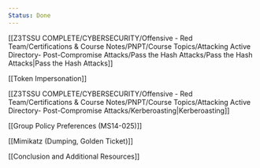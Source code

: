 ```yaml
---
Status: Done
---
```

[[Z3TSSU COMPLETE/CYBERSECURITY/Offensive - Red Team/Certifications & Course Notes/PNPT/Course Topics/Attacking Active Directory- Post-Compromise Attacks/Pass the Hash Attacks/Pass the Hash Attacks|Pass the Hash Attacks]]

[[Token Impersonation]]

[[Z3TSSU COMPLETE/CYBERSECURITY/Offensive - Red Team/Certifications & Course Notes/PNPT/Course Topics/Attacking Active Directory- Post-Compromise Attacks/Kerberoasting|Kerberoasting]]

[[Group Policy Preferences (MS14-025)]]

[[Mimikatz (Dumping, Golden Ticket)]]

[[Conclusion and Additional Resources]]
